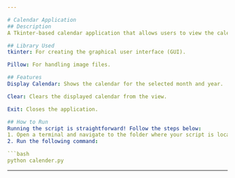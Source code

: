 ```yaml
---

# Calendar Application
## Description
A Tkinter-based calendar application that allows users to view the calendar for any month and year. It features a simple, intuitive interface with input fields for selecting the month and year, and buttons to display, clear, or exit the calendar view.

## Library Used
tkinter: For creating the graphical user interface (GUI).

Pillow: For handling image files.

## Features
Display Calendar: Shows the calendar for the selected month and year.

Clear: Clears the displayed calendar from the view.

Exit: Closes the application.

## How to Run
Running the script is straightforward! Follow the steps below:
1. Open a terminal and navigate to the folder where your script is located.
2. Run the following command:

```bash
python calender.py
```

---
```

